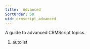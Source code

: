 ```yaml
---
title:  Advanced
SortOrder: 50
uid: crmscript_advanced
---
```


A guide to advanced CRMScript topics.

1. autolist